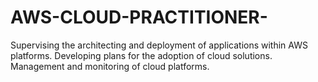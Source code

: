 # AWS-CLOUD-PRACTITIONER-
Supervising the architecting and deployment of applications within AWS platforms. Developing plans for the adoption of cloud solutions. Management and monitoring of cloud platforms.
